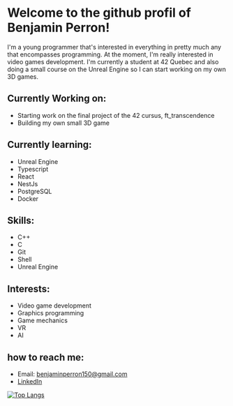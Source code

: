 # Welcome to the github profil of Benjamin Perron!

I'm a young programmer that's interested in everything in pretty much any that encompasses programming. At the moment, I'm really interested in video games development. I'm currently a student at 42 Quebec and also doing a small course on the Unreal Engine so I can start working on my own 3D games.

## Currently Working on:
  - Starting work on the final project of the 42 cursus, ft_transcendence
  - Building my own small 3D game

## Currently learning:
  - Unreal Engine
  - Typescript
  - React
  - NestJs
  - PostgreSQL
  - Docker

## Skills:
  - C++
  - C
  - Git
  - Shell
  - Unreal Engine

## Interests:
  - Video game development
  - Graphics programming
  - Game mechanics
  - VR
  - AI

## how to reach me:
  - Email: benjaminperron150@gmail.com
  - [LinkedIn](https://www.linkedin.com/in/benjamin-perron-b730a7263/)

[![Top Langs](https://github-readme-stats.vercel.app/api/top-langs/?username=SuperTardig)](https://github.com/SuperTardig/github-readme-stats)
